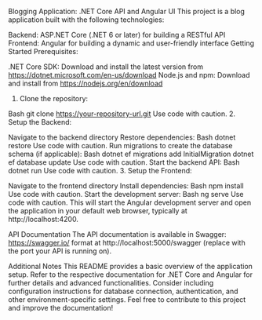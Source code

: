 Blogging Application: .NET Core API and Angular UI
This project is a blog application built with the following technologies:

Backend: ASP.NET Core (.NET 6 or later) for building a RESTful API
Frontend: Angular for building a dynamic and user-friendly interface
Getting Started
Prerequisites:

.NET Core SDK: Download and install the latest version from https://dotnet.microsoft.com/en-us/download
Node.js and npm: Download and install from https://nodejs.org/en/download
1. Clone the repository:

Bash
git clone https://your-repository-url.git
Use code with caution.
2. Setup the Backend:

Navigate to the backend directory
Restore dependencies:
Bash
dotnet restore
Use code with caution.
Run migrations to create the database schema (if applicable):
Bash
dotnet ef migrations add InitialMigration
dotnet ef database update
Use code with caution.
Start the backend API:
Bash
dotnet run
Use code with caution.
3. Setup the Frontend:

Navigate to the frontend directory
Install dependencies:
Bash
npm install
Use code with caution.
Start the development server:
Bash
ng serve
Use code with caution.
This will start the Angular development server and open the application in your default web browser, typically at http://localhost:4200.

API Documentation
The API documentation is available in Swagger: https://swagger.io/ format at http://localhost:5000/swagger (replace <port> with the port your API is running on).

Additional Notes
This README provides a basic overview of the application setup.
Refer to the respective documentation for .NET Core and Angular for further details and advanced functionalities.
Consider including configuration instructions for database connection, authentication, and other environment-specific settings.
Feel free to contribute to this project and improve the documentation!
